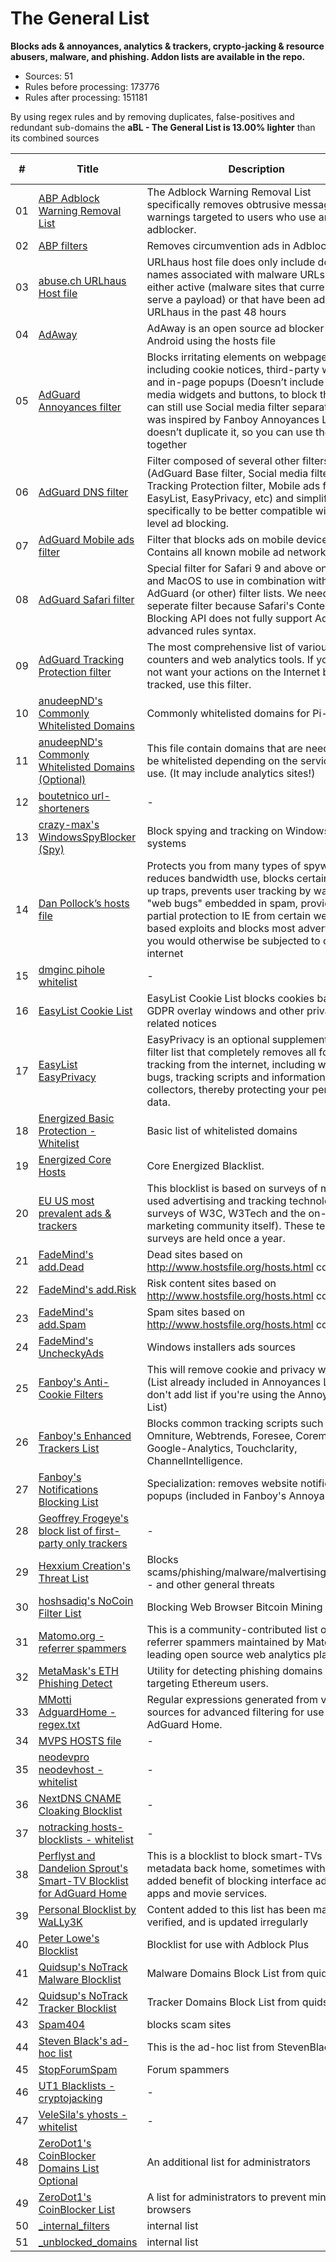 # The General List

**Blocks ads & annoyances, analytics & trackers, crypto-jacking &
resource abusers, malware, and phishing. Addon lists are available in
the repo.**

-   Sources: 51
-   Rules before processing: 173776
-   Rules after processing: 151181

By using regex rules and by removing duplicates, false-positives and redundant sub-domains the **aBL - The General List is 13.00% lighter** than its combined sources

| #      | Title                                                                                                                                                        | Description                                                                                                                                                                                                                                                                                                                               | Blocking rules | Unblocking rules |
| ------ | ------------------------------------------------------------------------------------------------------------------------------------------------------------ | ----------------------------------------------------------------------------------------------------------------------------------------------------------------------------------------------------------------------------------------------------------------------------------------------------------------------------------------- | -------------- | ---------------- |
| 01     | [ABP Adblock Warning Removal List](https://easylist-downloads.adblockplus.org/antiadblockfilters.txt)                                                        | The Adblock Warning Removal List specifically removes obtrusive messages and warnings targeted to users who use an adblocker.                                                                                                                                                                                                             | 2              | 0                |
| 02     | [ABP filters](https://easylist-downloads.adblockplus.org/abp-filters-anti-cv.txt)                                                                            | Removes circumvention ads in Adblock Plus                                                                                                                                                                                                                                                                                                 | 19             | 0                |
| 03     | [abuse.ch URLhaus Host file](https://urlhaus.abuse.ch/downloads/hostfile/)                                                                                   | URLhaus host file does only include domain names associated with malware URLs that are either active (malware sites that currently serve a payload) or that have been added to URLhaus in the past 48 hours                                                                                                                               | 995            | 0                |
| 04     | [AdAway](https://adaway.org/hosts.txt)                                                                                                                       | AdAway is an open source ad blocker for Android using the hosts file                                                                                                                                                                                                                                                                      | 9218           | 0                |
| 05     | [AdGuard Annoyances filter](https://filters.adtidy.org/extension/chromium/filters/14.txt)                                                                    | Blocks irritating elements on webpages, including cookie notices, third-party widgets and in-page popups (Doesn’t include social media widgets and buttons, to block them you can still use Social media filter separately). It was inspired by Fanboy Annoyances List, but doesn’t duplicate it, so you can use them both together       | 611            | 3                |
| 06     | [AdGuard DNS filter](https://filters.adtidy.org/extension/chromium/filters/15.txt)                                                                           | Filter composed of several other filters (AdGuard Base filter, Social media filter, Tracking Protection filter, Mobile ads filter, EasyList, EasyPrivacy, etc) and simplified specifically to be better compatible with DNS-level ad blocking.                                                                                            | 39729          | 14               |
| 07     | [AdGuard Mobile ads filter](https://filters.adtidy.org/extension/chromium/filters/11.txt)                                                                    | Filter that blocks ads on mobile devices. Contains all known mobile ad networks.                                                                                                                                                                                                                                                          | 1054           | 2                |
| 08     | [AdGuard Safari filter](https://filters.adtidy.org/extension/chromium/filters/12.txt)                                                                        | Special filter for Safari 9 and above on iOS and MacOS to use in combination with AdGuard (or other) filter lists. We need a seperate filter because Safari's Content Blocking API does not fully support AdGuard's advanced rules syntax.                                                                                                | 15             | 4                |
| 09     | [AdGuard Tracking Protection filter](https://filters.adtidy.org/extension/chromium/filters/3.txt)                                                            | The most comprehensive list of various online counters and web analytics tools. If you do not want your actions on the Internet be tracked, use this filter.                                                                                                                                                                              | 6198           | 9                |
| 10     | [anudeepND's Commonly Whitelisted Domains](https://raw.githubusercontent.com/anudeepND/whitelist/master/domains/whitelist.txt)                               | Commonly whitelisted domains for Pi-Hole                                                                                                                                                                                                                                                                                                  | 0              | 191              |
| 11     | [anudeepND's Commonly Whitelisted Domains (Optional)](https://raw.githubusercontent.com/anudeepND/whitelist/master/domains/optional-list.txt)                | This file contain domains that are needed to be whitelisted depending on the service you use. (It may include analytics sites!)                                                                                                                                                                                                           | 0              | 142              |
| 12     | [boutetnico url-shorteners](https://raw.githubusercontent.com/boutetnico/url-shorteners/master/list.txt)                                                     | -                                                                                                                                                                                                                                                                                                                                         | 0              | 402              |
| 13     | [crazy-max's WindowsSpyBlocker (Spy)](https://raw.githubusercontent.com/crazy-max/WindowsSpyBlocker/master/data/hosts/spy.txt)                               | Block spying and tracking on Windows systems                                                                                                                                                                                                                                                                                              | 378            | 0                |
| 14     | [Dan Pollock’s hosts file](https://someonewhocares.org/hosts/hosts)                                                                                          | Protects you from many types of spyware, reduces bandwidth use, blocks certain pop-up traps, prevents user tracking by way of \"web bugs\" embedded in spam, provides partial protection to IE from certain web-based exploits and blocks most advertising you would otherwise be subjected to on the internet                            | 14653          | 0                |
| 15     | [dmginc pihole whitelist](https://raw.githubusercontent.com/dmginc/pihole/master/whitelist.txt)                                                              | -                                                                                                                                                                                                                                                                                                                                         | 0              | 235              |
| 16     | [EasyList Cookie List](https://easylist-downloads.adblockplus.org/easylist-cookie.txt)                                                                       | EasyList Cookie List blocks cookies banners, GDPR overlay windows and other privacy-related notices                                                                                                                                                                                                                                       | 115            | 0                |
| 17     | [EasyList EasyPrivacy](https://easylist.to/easylist/easyprivacy.txt)                                                                                         | EasyPrivacy is an optional supplementary filter list that completely removes all forms of tracking from the internet, including web bugs, tracking scripts and information collectors, thereby protecting your personal data.                                                                                                             | 7530           | 0                |
| 18     | [Energized Basic Protection - Whitelist](https://raw.githubusercontent.com/EnergizedProtection/unblock/master/basic/formats/domains.txt)                     | Basic list of whitelisted domains                                                                                                                                                                                                                                                                                                         | 0              | 10690            |
| 19     | [Energized Core Hosts](https://raw.githubusercontent.com/AdroitAdorKhan/EnergizedProtection/master/core/hosts)                                               | Core Energized Blacklist.                                                                                                                                                                                                                                                                                                                 | 21168          | 0                |
| 20     | [EU US most prevalent ads & trackers](https://raw.githubusercontent.com/Kees1958/W3C_annual_most_used_survey_blocklist/master/TOP_EU_US_Ads_Trackers_HOST)   | This blocklist is based on surveys of most used advertising and tracking technology (e.g. surveys of W3C, W3Tech and the on-line marketing community itself). These tech surveys are held once a year.                                                                                                                                    | 4181           | 0                |
| 21     | [FadeMind's add.Dead](https://raw.githubusercontent.com/FadeMind/hosts.extras/master/add.Risk/hosts)                                                         | Dead sites based on http://www.hostsfile.org/hosts.html content.                                                                                                                                                                                                                                                                          | 2565           | 0                |
| 22     | [FadeMind's add.Risk](https://raw.githubusercontent.com/FadeMind/hosts.extras/master/add.Risk/hosts)                                                         | Risk content sites based on http://www.hostsfile.org/hosts.html content.                                                                                                                                                                                                                                                                  | 2565           | 0                |
| 23     | [FadeMind's add.Spam](https://raw.githubusercontent.com/FadeMind/hosts.extras/master/add.Spam/hosts)                                                         | Spam sites based on http://www.hostsfile.org/hosts.html content.                                                                                                                                                                                                                                                                          | 73             | 0                |
| 24     | [FadeMind's UncheckyAds](https://raw.githubusercontent.com/FadeMind/hosts.extras/master/UncheckyAds/hosts)                                                   | Windows installers ads sources                                                                                                                                                                                                                                                                                                            | 10             | 0                |
| 25     | [Fanboy's Anti-Cookie Filters](https://fanboy.co.nz/fanboy-cookiemonster.txt)                                                                                | This will remove cookie and privacy warnings (List already included in Annoyances List, don't add list if you're using the Annoyances List)                                                                                                                                                                                               | 115            | 0                |
| 26     | [Fanboy's Enhanced Trackers List](https://www.fanboy.co.nz/enhancedstats.txt)                                                                                | Blocks common tracking scripts such as Omniture, Webtrends, Foresee, Coremetrics, Google-Analytics, Touchclarity, ChannelIntelligence.                                                                                                                                                                                                    | 122            | 0                |
| 27     | [Fanboy's Notifications Blocking List](https://easylist-downloads.adblockplus.org/fanboy-notifications.txt)                                                  | Specialization: removes website notification popups (included in Fanboy's Annoyances)                                                                                                                                                                                                                                                     | 159            | 0                |
| 28     | [Geoffrey Frogeye's block list of first-party only trackers](https://hostfiles.frogeye.fr/firstparty-only-trackers.txt)                                      | -                                                                                                                                                                                                                                                                                                                                         | 27781          | 0                |
| 29     | [Hexxium Creation's Threat List](https://raw.githubusercontent.com/HexxiumCreations/threat-list/gh-pages/hexxiumthreatlist.txt)                              | Blocks scams/phishing/malware/malvertising/exploits - and other general threats                                                                                                                                                                                                                                                           | 2977           | 0                |
| 30     | [hoshsadiq's NoCoin Filter List](https://raw.githubusercontent.com/hoshsadiq/adblock-nocoin-list/master/hosts.txt)                                           | Blocking Web Browser Bitcoin Mining                                                                                                                                                                                                                                                                                                       | 695            | 0                |
| 31     | [Matomo.org - referrer spammers](https://raw.githubusercontent.com/matomo-org/referrer-spam-list/master/spammers.txt)                                        | This is a community-contributed list of referrer spammers maintained by Matomo, the leading open source web analytics platform.                                                                                                                                                                                                           | 2052           | 0                |
| 32     | [MetaMask's ETH Phishing Detect](https://raw.githubusercontent.com/MetaMask/eth-phishing-detect/master/src/hosts.txt)                                        | Utility for detecting phishing domains targeting Ethereum users.                                                                                                                                                                                                                                                                          | 1068           | 0                |
| 33     | [MMotti AdguardHome - regex.txt](https://raw.githubusercontent.com/mmotti/adguard-home-filters/master/regex.txt)                                             | Regular expressions generated from various sources for advanced filtering for use with AdGuard Home.                                                                                                                                                                                                                                      | 14             | 0                |
| 34     | [MVPS HOSTS file](http://winhelp2002.mvps.org/hosts.txt)                                                                                                     | -                                                                                                                                                                                                                                                                                                                                         | 8814           | 0                |
| 35     | [neodevpro neodevhost - whitelist](https://raw.githubusercontent.com/neodevpro/neodevhost/master/customallowlist)                                            | -                                                                                                                                                                                                                                                                                                                                         | 0              | 43               |
| 36     | [NextDNS CNAME Cloaking Blocklist](https://raw.githubusercontent.com/nextdns/cname-cloaking-blocklist/master/domains)                                        | -                                                                                                                                                                                                                                                                                                                                         | 22             | 0                |
| 37     | [notracking hosts-blocklists - whitelist](https://raw.githubusercontent.com/notracking/hosts-blocklists-scripts/master/hostnames.whitelist.txt)              | -                                                                                                                                                                                                                                                                                                                                         | 0              | 1547             |
| 38     | [Perflyst and Dandelion Sprout's Smart-TV Blocklist for AdGuard Home](https://raw.githubusercontent.com/Perflyst/PiHoleBlocklist/master/SmartTV-AGH.txt)     | This is a blocklist to block smart-TVs sending metadata back home, sometimes with the added benefit of blocking interface ads for apps and movie services.                                                                                                                                                                                | 147            | 9                |
| 39     | [Personal Blocklist by WaLLy3K](https://v.firebog.net/hosts/static/w3kbl.txt)                                                                                | Content added to this list has been manually verified, and is updated irregularly                                                                                                                                                                                                                                                         | 775            | 0                |
| 40     | [Peter Lowe's Blocklist](https://pgl.yoyo.org/adservers/serverlist.php?hostformat=adblockplus&showintro=1&mimetype=plaintext)                                | Blocklist for use with Adblock Plus                                                                                                                                                                                                                                                                                                       | 3570           | 0                |
| 41     | [Quidsup's NoTrack Malware Blocklist](https://gitlab.com/quidsup/notrack-blocklists/raw/master/notrack-malware.txt)                                          | Malware Domains Block List from quidsup.net                                                                                                                                                                                                                                                                                               | 412            | 0                |
| 42     | [Quidsup's NoTrack Tracker Blocklist](https://gitlab.com/quidsup/notrack-blocklists/raw/master/notrack-blocklist.txt)                                        | Tracker Domains Block List from quidsup.net                                                                                                                                                                                                                                                                                               | 14771          | 0                |
| 43     | [Spam404](https://raw.githubusercontent.com/Spam404/lists/master/adblock-list.txt)                                                                           | blocks scam sites                                                                                                                                                                                                                                                                                                                         | 7046           | 0                |
| 44     | [Steven Black's ad-hoc list](https://raw.githubusercontent.com/StevenBlack/hosts/master/data/StevenBlack/hosts)                                              | This is the ad-hoc list from StevenBlack/hosts                                                                                                                                                                                                                                                                                            | 3020           | 0                |
| 45     | [StopForumSpam](https://stopforumspam.com/downloads/toxic_domains_whole.txt)                                                                                 | Forum spammers                                                                                                                                                                                                                                                                                                                            | 27652          | 0                |
| 46     | [UT1 Blacklists - cryptojacking](https://raw.githubusercontent.com/olbat/ut1-blacklists/master/blacklists/cryptojacking/domains)                             | -                                                                                                                                                                                                                                                                                                                                         | 8788           | 0                |
| 47     | [VeleSila's yhosts - whitelist](https://raw.githubusercontent.com/VeleSila/yhosts/master/whitelist.txt)                                                      | -                                                                                                                                                                                                                                                                                                                                         | 0              | 151              |
| 48     | [ZeroDot1's CoinBlocker Domains List Optional](https://gitlab.com/ZeroDot1/CoinBlockerLists/raw/master/list_optional.txt)                                    | An additional list for administrators                                                                                                                                                                                                                                                                                                     | 790            | 0                |
| 49     | [ZeroDot1's CoinBlocker List](https://gitlab.com/ZeroDot1/CoinBlockerLists/raw/master/list_browser.txt)                                                      | A list for administrators to prevent mining in browsers                                                                                                                                                                                                                                                                                   | 3550           | 0                |
| 50     | [\_internal\_filters](https://raw.githubusercontent.com/arapurayil/abl/master/lists/general/_internal_filters.txt)                                           | internal list                                                                                                                                                                                                                                                                                                                             | 0              | 1                |
| 51     | [\_unblocked\_domains](https://raw.githubusercontent.com/arapurayil/abl/master/lists/general/_unblocked_domains.txt)                                         | internal list                                                                                                                                                                                                                                                                                                                             | 0              | 150              |

